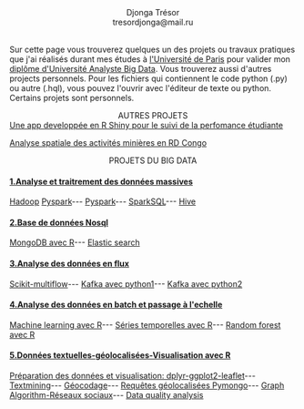 <div align="center">Djonga Trésor</div>
<div align="center">tresordjonga@mail.ru</div> <br />

Sur cette page vous trouverez quelques un des projets ou travaux pratiques que j'ai réalisés durant mes études à [l'Université de Paris](https://u-paris.fr/) pour valider mon [diplôme d'Université Analyste Big Data](https://www.iut.parisdescartes.fr/metiers-de-la-data/diplome-duniversite-analyste-big-data/). Vous trouverez aussi d'autres projects personnels. Pour les fichiers qui contiennent le code python (.py) ou autre (.hql), vous pouvez l'ouvrir avec l'éditeur de texte ou python. Certains projets sont personnels.
 
<div align="center">AUTRES PROJETS</div>
<a href="https://tdjonga.shinyapps.io/OuladApp/">Une app developpée en R Shiny pour le suivi de la perfomance étudiante</a> <br />

[Analyse spatiale des activités minières en RD Congo](spatial.html)

<div align="center">PROJETS DU BIG DATA </div>
           
#### <u>1.Analyse et traitrement des données massives</u>
[Hadoop](tp-2020-Reponse.docx)
[Pyspark](TP1.py)---
[Pyspark](TP2.py)---
[SparkSQL](TP3.py)---
[Hive](TDhive.hql)

#### <u>2.Base de données Nosql</u>
[MongoDB avec R](Rendu_Djonga.html)---
[Elastic search](Rendu_Djonga.html)

#### <u>3.Analyse des données en flux</u>
[Scikit-multiflow](Stream_DataMining.html)---
[Kafka avec python1](producer_empty.py)---
[Kafka avec python2](consumer_get-stations.py)

#### <u>4.Analyse des données en batch et passage à l'echelle</u>
[Machine learning avec R](TP_Fond_datamining.html)---
[Séries temporelles avec R](Time_series.html)---
[Random forest avec R](Random_forest.html)

#### <u>5.Données textuelles-géolocalisées-Visualisation avec R</u>
[Préparation des données et visualisation: dplyr-ggplot2-leaflet](Rendu_Djonga_M4J12.html)---
[Textmining](tdTextminingDjonga.html)---
[Géocodage](code_tresor.R)---
[Requêtes géolocalisées Pymongo](TP_Pymongo.html)---
[Graph Algorithm-Réseaux sociaux](projetDjongaGraph.html)---
[Data quality analysis](TresorDjongaM5J2.html)
